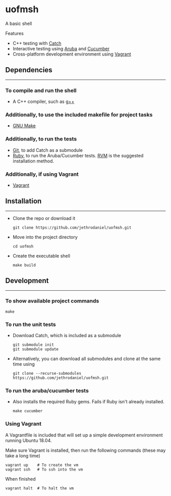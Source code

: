# uofmsh

A basic shell

Features
* C++ testing with [Catch](https://github.com/catchorg/Catch2)
* Interactive testing using [Aruba](https://github.com/cucumber/aruba) and [Cucumber](https://github.com/cucumber/cucumber-ruby)
* Cross-platform development environment using [Vagrant](https://www.vagrantup.com)

## Dependencies
---

### To compile and run the shell

* A C++ compiler, such as [g++](https://gcc.gnu.org/)

### Additionally, to use the included makefile for project tasks

* [GNU Make](https://www.gnu.org/software/make/)

### Additionally, to run the tests

* [Git](https://git-scm.com/), to add Catch as a submodule
* [Ruby](https://www.ruby-lang.org/en/), to run the Aruba/Cucumber tests. [RVM](https://rvm.io/) is the suggested installation method.

### Additionally, if using Vagrant

* [Vagrant](https://www.vagrantup.com/downloads.html)


## Installation
---

* Clone the repo or download it
     ```
     git clone https://github.com/jethrodaniel/uofmsh.git
     ```

* Move into the project directory
     ```
     cd uofmsh
     ```

* Create the executable shell
     ```
     make build
     ```

## Development
---

### To show available project commands

```
make
```

### To run the unit tests

* Download Catch, which is included as a submodule
     ```
     git submodule init
     git submodule update
     ```

* Alternatively, you can download all submodules and clone at the same time using
     ```
     git clone --recurse-submodules https://github.com/jethrodaniel/uofmsh.git
     ```

### To run the aruba/cucumber tests

* Also installs the required Ruby gems. Fails if Ruby isn't already installed.
     ```
     make cucumber
     ```

### Using Vagrant

A Vagrantfile is included that will set up a simple development environment running Ubuntu 18.04.

Make sure Vagrant is installed, then run the following commands (these may take a long time)

```
vagrant up    # To create the vm
vagrant ssh   # To ssh into the vm
```

When finished

```
vagrant halt  # To halt the vm
```
